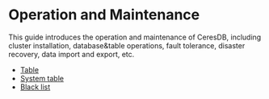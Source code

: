 # Operation and Maintenance
 
This guide introduces the operation and maintenance of CeresDB, including cluster installation, database&table operations, fault tolerance, disaster recovery, data import and export, etc.

* [Table](./table.md) 
* [System table](./system_table.md) 
* [Black list](./black_list.md) 

